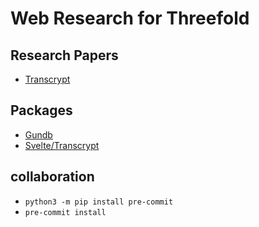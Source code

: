 # Web Research for Threefold

## Research Papers
- [Transcrypt](research/Transcrypt.md)


## Packages


- [Gundb](ThreeBotPackages/gundb/README.md.md)
- [Svelte/Transcrypt](./ThreeBotPackages/svelte/README.md)


## collaboration
- `python3 -m pip install pre-commit`
- `pre-commit install`
